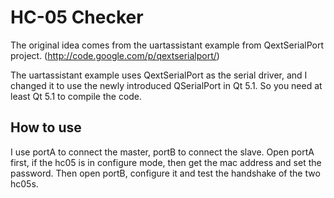 HC-05 Checker
============

The original idea comes from the uartassistant example from QextSerialPort project. 
(http://code.google.com/p/qextserialport/)

The uartassistant example uses QextSerialPort as the serial driver, and I changed it
to use the newly introduced QSerialPort in Qt 5.1. So you need at least Qt 5.1 to
compile the code.

How to use
------------
I use portA to connect the master, portB to connect the slave. Open portA first, if the hc05 is
in configure mode, then get the mac address and set the password. Then open portB, configure it
and test the handshake of the two hc05s.
